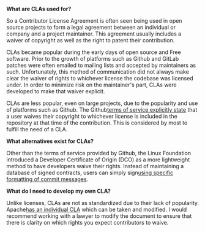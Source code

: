 **What are CLAs used for?**

So a Contributor License Agreement is often seen being used in open source projects to form a legal agreement between an individual or company and a project maintainer.
This agreement usually includes a waiver of copyright as well as the right to patent their contribution.

CLAs became popular during the early days of open source and Free software. 
Prior to the growth of platforms such as Github and GitLab patches were often emailed to mailing lists and accepted by maintainers as such. 
Unfortunately, this method of communication did not always make clear the waiver of rights to whichever license the codebase was licensed under. 
In order to minimize risk on the maintainer's part, CLAs were developed to make that waiver explicit.

CLAs are less popular, even on large projects, due to the popularity and use of platforms such as Github. 
The Github[terms of service explicitly state](https://help.github.com/en/articles/github-terms-of-service#6-contributions-under-repository-license) that a user waives their copyright to whichever license is included in the repository at that time of the contribution. 
This is considered by most to fulfill the need of a CLA.

**What alternatives exist for CLAs?**

Other than the terms of service provided by Github, the Linux Foundation introduced a Developer Certificate of Origin (DCO) as a more lightweight method to have developers waive their rights.
Instead of maintaining a database of signed contracts, users can simply sign[using specific formatting of commit messages](https://probot.github.io/apps/dco/).

**What do I need to develop my own CLA?**

Unlike licenses, CLAs are not as standardized due to their lack of popularity.
Apache[has an individual CLA](https://www.apache.org/licenses/icla.pdf) which can be taken and modified. 
I would recommend working with a lawyer to modify the document to ensure that there is clarity on which rights you expect contributors to waive.

